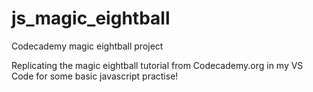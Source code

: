 # js_magic_eightball
Codecademy magic eightball project

Replicating the magic eightball tutorial from Codecademy.org in my VS Code for some basic javascript practise!

